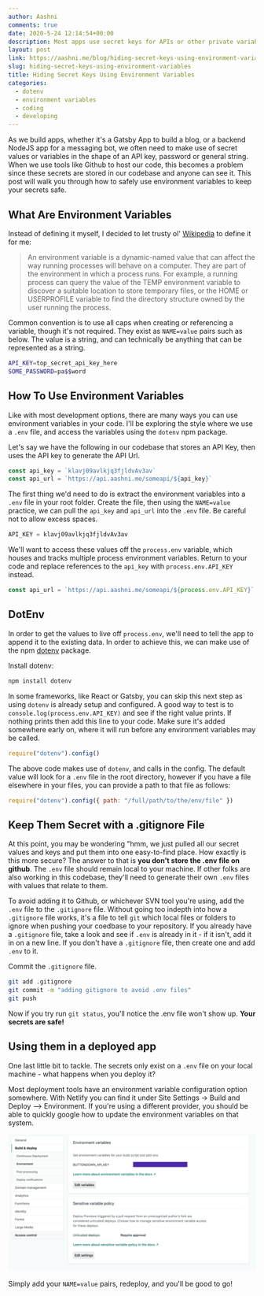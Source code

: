 ```yaml
---
author: Aashni
comments: true
date: 2020-5-24 12:14:54+00:00
description: Most apps use secret keys for APIs or other private variables throughout their app that shouldn't be shared with the public. Using environment variables can help hide them from prying eyes.
layout: post
link: https://aashni.me/blog/hiding-secret-keys-using-environment-variables/
slug: hiding-secret-keys-using-environment-variables
title: Hiding Secret Keys Using Environment Variables
categories:
  - dotenv
  - environment variables
  - coding
  - developing
---
```


As we build apps, whether it's a Gatsby App to build a blog, or a backend NodeJS app for a messaging bot, we often need to make use of secret values or variables in the shape of an API key, password or general string. When we use tools like Github to host our code, this becomes a problem since these secrets are stored in our codebase and anyone can see it. This post will walk you through how to safely use environment variables to keep your secrets safe.

## What Are Environment Variables

Instead of defining it myself, I decided to let trusty ol' [Wikipedia](https://en.wikipedia.org/wiki/Environment_variable) to define it for me:

> An environment variable is a dynamic-named value that can affect the way running processes will behave on a computer. They are part of the environment in which a process runs. For example, a running process can query the value of the TEMP environment variable to discover a suitable location to store temporary files, or the HOME or USERPROFILE variable to find the directory structure owned by the user running the process.

Common convention is to use all caps when creating or referencing a variable, though it's not required. They exist as `NAME=value` pairs such as below. The value is a string, and can technically be anything that can be represented as a string.

```bash
API_KEY=top_secret_api_key_here
SOME_PASSWORD=pa$$word
```

## How To Use Environment Variables

Like with most development options, there are many ways you can use environment variables in your code. I'll be exploring the style where we use a `.env` file, and access the variables using the `dotenv` npm package.

Let's say we have the following in our codebase that stores an API Key, then uses the API key to generate the API Url.

```javascript
const api_key = `klavj09avlkjq3fjldvAv3av`
const api_url = `https://api.aashni.me/someapi/${api_key}`
```

The first thing we'd need to do is extract the environment variables into a `.env` file in your root folder. Create the file, then using the `NAME=value` practice, we can pull the `api_key` and `api_url` into the `.env` file. Be careful not to allow excess spaces.

```javascript
API_KEY = klavj09avlkjq3fjldvAv3av
```

We'll want to access these values off the `process.env` variable, which houses and tracks multiple process environment variables. Return to your code and replace references to the `api_key` with `process.env.API_KEY` instead.

```javascript
const api_url = `https://api.aashni.me/someapi/${process.env.API_KEY}`
```

## DotEnv

In order to get the values to live off `process.env`, we'll need to tell the app to append it to the existing data. In order to achieve this, we can make use of the npm [dotenv](https://www.npmjs.com/package/dotenv) package.

Install dotenv:

```bash
npm install dotenv
```

In some frameworks, like React or Gatsby, you can skip this next step as using `dotenv` is already setup and configured. A good way to test is to `console.log(process.env.API_KEY)` and see if the right value prints. If nothing prints then add this line to your code. Make sure it's added somewhere early on, where it will run before any environment variables may be called.

```javascript
require("dotenv").config()
```

The above code makes use of `dotenv`, and calls in the config. The default value will look for a `.env` file in the root directory, however if you have a file elsewhere in your files, you can provide a path to that file as follows:

```javascript
require("dotenv").config({ path: "/full/path/to/the/env/file" })
```

## Keep Them Secret with a .gitignore File

At this point, you may be wondering "hmm, we just pulled all our secret values and keys and put them into one easy-to-find place. How exactly is this more secure? The answer to that is **you don't store the .env file on github**. The `.env` file should remain local to your machine. If other folks are also working in this codebase, they'll need to generate their own `.env` files with values that relate to them.

To avoid adding it to Github, or whichever SVN tool you're using, add the `.env` file to the `.gitignore` file. Without going too indepth into how a `.gitignore` file works, it's a file to tell `git` which local files or folders to ignore when pushing your coedbase to your repository. If you already have a `.gitignore` file, take a look and see if `.env` is already in it - if it isn't, add it in on a new line. If you don't have a `.gitignore` file, then create one and add `.env` to it.

Commit the `.gitignore` file.

```bash
git add .gitignore
git commit -m "adding gitignore to avoid .env files"
git push
```

Now if you try run `git status`, you'll notice the .env file won't show up. **Your secrets are safe!**

## Using them in a deployed app

One last little bit to tackle. The secrets only exist on a `.env` file on your local machine - what happens when you deploy it?

Most deployment tools have an environment variable configuration option somewhere. With Netlify you can find it under Site Settings -> Build and Deploy --> Environment. If you're using a different provider, you should be able to quickly google how to update the environment variables on that system.

[![](./environment-variables-01.png)](./environment-variables-01.png)

Simply add your `NAME=value` pairs, redeploy, and you'll be good to go!
